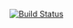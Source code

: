 [![Build Status](https://travis-ci.org/SlavaYES/mySimpleComputer.svg?branch=master)](https://travis-ci.org/SlavaYES/mySimpleComputer)